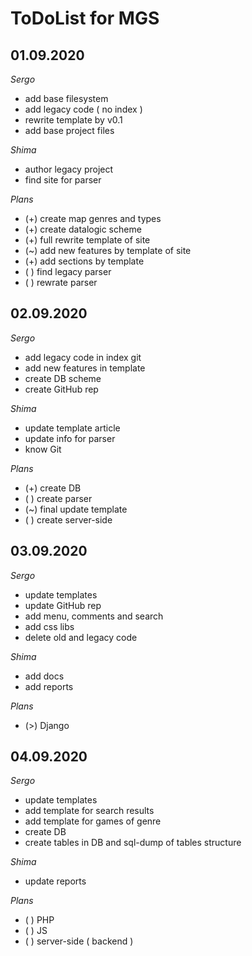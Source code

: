  
# ToDoList for MGS


## 01.09.2020

*Sergo*

- add base filesystem
- add legacy code ( no index )
- rewrite template by v0.1
- add base project files

*Shima*

- author legacy project
- find site for parser

*Plans*

- (+) create map genres and types
- (+) create datalogic scheme
- (+) full rewrite template of site
- (~) add new features by template of site
- (+) add sections by template
- ( ) find legacy parser
- ( ) rewrate parser

## 02.09.2020

*Sergo*

- add legacy code in index git
- add new features in template
- create DB scheme
- create GitHub rep

*Shima*

- update template article
- update info for parser
- know Git

*Plans*

- (+) create DB
- ( ) create parser
- (~) final update template
- ( ) create server-side

## 03.09.2020

*Sergo*

- update templates
- update GitHub rep
- add menu, comments and search
- add css libs
- delete old and legacy code

*Shima*

- add docs
- add reports

*Plans*

- (>) Django

## 04.09.2020

*Sergo*

- update templates
- add template for search results
- add template for games of genre
- create DB
- create tables in DB and sql-dump of tables structure

*Shima*

- update reports

*Plans*

- ( ) PHP
- ( ) JS
- ( ) server-side ( backend )
